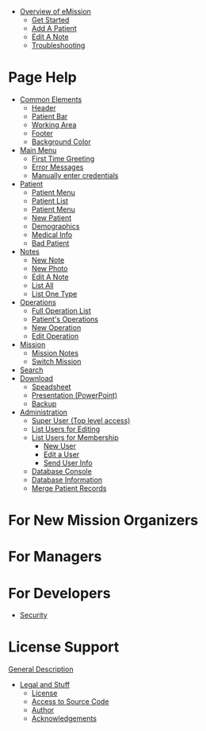 - [Overview of eMission](Overview.md)
  - [Get Started](GetStarted.md)
  - [Add A Patient](AddPatient.md)
  - [Edit A Note](NoteEdit.md)
  - [Troubleshooting](Problems.md)
# Page Help
- [Common Elements](Layout.md)
  - [Header](Header.md)
  - [Patient Bar](PatientBar.md)
  - [Working Area](Working.md)
  - [Footer](Footer.md)
  - [Background Color](Background.md)
- [Main Menu](MainMenu.md)
  - [First Time Greeting](FirstTime.md)
  - [Error Messages](ErrorLog.md)
  - [Manually enter credentials](RemoteDatabaseInput.md)
- [Patient](Patient.md)
  - [Patient Menu](PatientPhoto.md)
  - [Patient List](AllPatients.md)
  - [Patient Menu](PatientPhoto.md)
  - [New Patient](PatientNew.md)
  - [Demographics](PatientDemographics.md)
  - [Medical Info](PatientMedical.md)
  - [Bad Patient](InvalidPatient.md)
- [Notes](Notes.md)
  - [New Note](NoteNew.md)
  - [New Photo](QuickPhoto.md)
  - [Edit A Note](NoteEdit.md)
  - [List All](NoteList.md)
  - [List One Type](NoteListCategory.md)
- [Operations](Operations.md)
  - [Full Operation List](AllOperations.md)
  - [Patient's Operations](OperationList.md)
  - [New Operation](OperationNew.md)
  - [Edit Operation](OperationEdit.md)
- [Mission](MissionInfo.md)
  - [Mission Notes](MissionList.md)
  - [Switch Mission](DBTable.md)
- [Search](SearchList.md)
- [Download](Download.md)
  - [Speadsheet](DownloadCSV.md)
  - [Presentation (PowerPoint)](DownloadPPTX.md)
  - [Backup](DownloadJSON.md)
- [Administration](Administration.md)
  - [Super User (Top level access)](SuperUser.md)
  - [List Users for Editing](UserList.md)
  - [List Users for Membership](MissionMembers.md)
    - [New User](UserNew.md)
    - [Edit a User](UserEdit.md)
    - [Send User Info](SendUser.md)
  - [Database Console](Fauxton.md)
  - [Database Information](DatabaseInfo.md)
  - [Merge Patient Records](PatientMerge.md)
# For New Mission Organizers
# For Managers
# For Developers
- [Security](Security.md)
# License Support
[General Description]()
- [Legal and Stuff]()
   - [License]()
   - [Access to Source Code]()
   - [Author]()
   - [Acknowledgements]()
   
